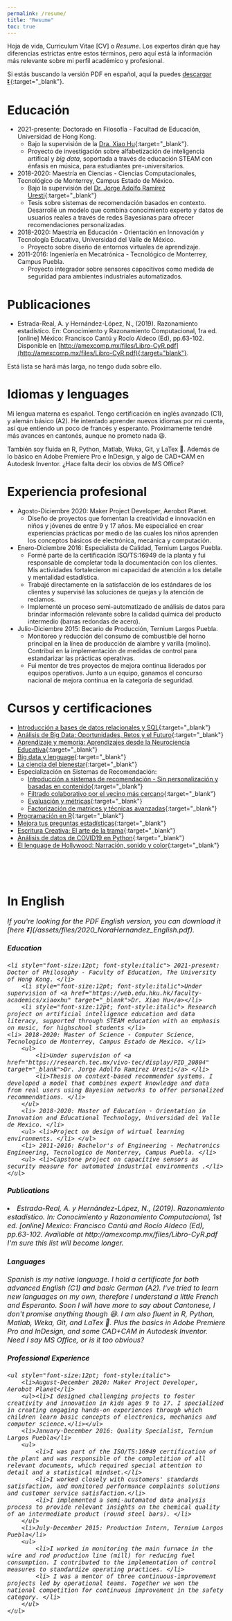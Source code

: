 ```yaml
---
permalink: /resume/
title: "Resume"
toc: true
---
```


Hoja de vida, Curriculum Vitae [CV] o *Resume*. Los expertos dirán que hay diferencias estrictas entre estos términos, pero aquí está la información más relevante sobre mi perfil académico y profesional.

Si estás buscando la versión PDF en español, aquí la puedes [descargar ⏬](/assets/files/2020_NoraHernandez_Espanol.pdf){:target="_blank"}.

# Educación

* 2021-presente: Doctorado en Filosofía - Facultad de Educación, Universidad de Hong Kong. 
	* Bajo la supervisión de la [Dra. Xiao Hu](https://web.edu.hku.hk/faculty-academics/xiaoxhu){:target="_blank"}. 
	* Proyecto de investigación sobre alfabetización de inteligencia artifical y *big data*, soportada a través de educación STEAM con énfasis en música, para estudiantes pre-universitarios.
* 2018-2020: Maestría en Ciencias - Ciencias Computacionales, Tecnológico de Monterrey, Campus Estado de México.
	* Bajo la supervisión del [Dr. Jorge Adolfo Ramírez Uresti](https://research.tec.mx/vivo-tec/display/PID_20804){:target="_blank"}
	* Tesis sobre sistemas de recomendación basados en contexto. Desarrollé un modelo que combina conocimiento experto y datos de usuarios reales a través de redes Bayesianas para ofrecer recomendaciones personalizadas. 
* 2018-2020: Maestría en Educación - Orientación en Innovación y Tecnología Educativa, Universidad del Valle de México.
	* Proyecto sobre diseño de entornos virtuales de aprendizaje.
* 2011-2016: Ingeniería en Mecatrónica - Tecnológico de Monterrey, Campus Puebla.
	* Proyecto integrador sobre sensores capacitivos como medida de seguridad para ambientes industriales automatizados.

# Publicaciones

* Estrada-Real, A. y Hernández-López, N., (2019). Razonamiento estadístico. En: Conocimiento y Razonamiento Computacional, 1ra ed. [online] México: Francisco Cantú y Rocío Aldeco (Ed), pp.63-102. Disponible en [http://amexcomp.mx/files/Libro-CyR.pdf](http://amexcomp.mx/files/Libro-CyR.pdf){:target="blank"}.

Está lista se hará más larga, no tengo duda sobre ello. 

# Idiomas y lenguages

Mi lengua materna es español. Tengo certificación en inglés avanzado (C1), y alemán básico (A2). He intentado aprender nuevos idiomas por mi cuenta, así que entiendo un poco de francés y esperanto. Proximamente tendré más avances en cantonés, aunque no prometo nada 😆.

También soy fluida en R, Python, Matlab, Weka, Git, y LaTex 💚. Además de lo básico en Adobe Premiere Pro e InDesign, y algo de CAD+CAM en Autodesk Inventor. ¿Hace falta decir los obvios de MS Office?

# Experiencia profesional

* Agosto-Diciembre 2020: Maker Project Developer, Aerobot Planet.
	* Diseño de proyectos que fomentan la creatividad e innovación en niños y jóvenes de entre 9 y 17 años. Me especialicé en crear experiencias prácticas por medio de las cuales los niños aprenden los conceptos básicos de electrónica, mecánica y computación.
* Enero-Diciembre 2016: Especialista de Calidad, Ternium Largos Puebla.
	* Formé parte de la certificación ISO/TS:16949 de la planta y fui responsable de completar toda la documentación con los clientes. Mis actividades fortalecieron mi capacidad de atención a los detalle y mentalidad estadística.
	* Trabajé directamente en la satisfacción de los estándares de los clientes y supervisé las soluciones de quejas y la atención de reclamos.
	* Implementé un proceso semi-automatizado de análisis de datos para brindar información relevante sobre la calidad química del producto intermedio (barras redondas de acero).
* Julio-Diciembre 2015: Becario de Producción, Ternium Largos Puebla.
	* Monitoreo y reducción del consumo de combustible del horno principal en la línea de producción de alambre y varilla (molino). Contribuí en la implementación de medidas de control para estandarizar las prácticas operativas. 
	* Fui mentor de tres proyectos de mejora continua liderados por equipos operativos. Junto a un equipo, ganamos el concurso nacional de mejora continua en la categoría de seguridad.

# Cursos y certificaciones

* [Introducción a bases de datos relacionales y SQL](https://www.coursera.org/account/accomplishments/certificate/7RWNYYCX72CX){:target="_blank"}
* [Análisis de Big Data: Oportunidades, Retos y el Futuro](https://www.futurelearn.com/certificates/oijy68l){:target="_blank"}
* [Aprendizaje y memoria: Aprendizajes desde la Neurociencia Educativa](https://www.futurelearn.com/certificates/e1kotro){:target="_blank"}
* [Big data y lenguage](https://www.coursera.org/account/accomplishments/certificate/UN6C5CEAR6LW){:target="_blank"}
* [La ciencia del bienestar](https://www.coursera.org/account/accomplishments/certificate/6YNEWPA7CLH2){:target="_blank"}
* Especialización en Sistemas de Recomendación:
	* [Introducción a sistemas de recomendación - Sin personalización y basadas en contenido](https://www.coursera.org/account/accomplishments/verify/7SSUD3NHDNJY){:target="_blank"}
	* [Filtrado colaborativo por el vecino más cercano](https://www.coursera.org/account/accomplishments/verify/GLASVZYWQ86M){:target="_blank"}
	* [Evaluación y métricas](https://coursera.org/share/73dec6be57d08c4b589f40dda2787a47){:target="_blank"}
	* [Factorización de matrices y técnicas avanzadas](https://www.coursera.org/account/accomplishments/certificate/Q8MAMRYYB3L4){:target="_blank"}
* [Programación en R](https://www.coursera.org/account/accomplishments/verify/SPC5N5E5Q92D){:target="_blank"}
* [Mejora tus preguntas estadísticas](https://www.coursera.org/account/accomplishments/verify/NUR8X95EVVVA){:target="_blank"}
* [Escritura Creativa: El arte de la trama](https://coursera.org/share/b8595b2cafd47c59a2b82fc0649ff58d){:target="_blank"}
* [Análisis de datos de COVID19 en Python](https://coursera.org/share/ee5a9fa7e4bd9c719ac3842177089556){:target="_blank"}
* [El lenguage de Hollywood: Narración, sonido y color](https://www.coursera.org/api/legacyCertificates.v1/spark/statementOfAccomplishment/973630~5595501/pdf){:target="_blank"}
<br>
<br>
<br>

# In English 

<span style="font-size:12pt; font-style:italic">
  If you're looking for the PDF English version, you can download it [here ⏬](/assets/files/2020_NoraHernandez_English.pdf).

#### Education
	<li style="font-size:12pt; font-style:italic"> 2021-present: Doctor of Philosophy - Faculty of Education, The University of Hong Kong. </li>
		<li style="font-size:12pt; font-style:italic">Under supervision of <a href="https://web.edu.hku.hk/faculty-academics/xiaoxhu" target="_blank">Dr. Xiao Hu</a></li>
		<li style="font-size:12pt; font-style:italic"> Research project on artificial intelligence education and data literacy, supported through STEAM education with an emphasis on music, for highschool students </li>
	<li> 2018-2020: Master of Science - Computer Science, Tecnologico de Monterrey, Campus Estado de Mexico. </li>
		<ul> 
			<li>Under supervision of <a href="https://research.tec.mx/vivo-tec/display/PID_20804" target="_blank">Dr. Jorge Adolfo Ramirez Uresti</a> </li>
			<li>Thesis on context-based recommender systems. I developed a model that combines expert knowledge and data from real users using Bayesian networks to offer personalized recommendations. </li>
		</ul>
		<li> 2018-2020: Master of Education - Orientation in Innovation and Educational Technology, Universidad del Valle de Mexico. </li>
		<ul> <li>Project on design of wirtual learning environments. </li> </ul>
		<li> 2011-2016: Bachelor's of Engineering - Mechatronics Engineering, Tecnologico de Monterrey, Campus Puebla. </li>
		<ul> <li>Capstone project on capacitive sensors as security measure for automated industrial environments .</li> </ul>
  
#### Publications
 
<li style="font-size:12pt; font-style:italic">
Estrada-Real, A. y Hernández-López, N., (2019). Razonamiento estadístico. In: Conocimiento y Razonamiento Computacional, 1st ed. [online] Mexico: Francisco Cantú and Rocío Aldeco (Ed), pp.63-102. Available at http://amexcomp.mx/files/Libro-CyR.pdf</li>

<span style="font-size:12pt; font-style:italic">
  I'm sure this list will become longer.
  
  
#### Languages
  
<span style="font-size:12pt; font-style:italic">
	Spanish is my native language. I hold a certificate for both advanced English (C1) and basic German (A2). I've tried to learn new languages on my own, therefore I understand a little French and Esperanto. Soon I will have more to say about Cantonese, I don't promise anything though 😆.

<span style="font-size:12pt; font-style:italic">
	I am also fluent in R, Python, Matlab, Weka, Git, and LaTex 💚. Plus the basics in Adobe Premiere Pro and InDesign, and some CAD+CAM in Autodesk Inventor. Need I say MS Office, or is it too obvious? 
  
	
#### Professional Experience
	
	<ul style="font-size:12pt; font-style:italic">
		<li>August-December 2020: Maker Project Developer, Aerobot Planet</li>
		<ul><li>I designed challenging projects to foster creativity and innovation in kids ages 9 to 17. I specialized in creating engaging hands-on experiences through which children learn basic concepts of electronics, mechanics and computer science.</li></ul>
		<li>January-December 2016: Quality Specialist, Ternium Largos Puebla</li>
		<ul>
			<li>I was part of the ISO/TS:16949 certification of the plant and was responsible of the completition of all relevant documents, which required special attention to detail and a statistical mindset.</li>
			<li>I worked closely with customers' standards satisfaction, and monitored performance complaints solutions and customer service satisfaction.</li>
			<li>I implemented a semi-automated data analysis process to provide relevant insights on the chemical quality of an intermediate product (round steel bars). </li>
		</ul>
		<li>July-December 2015: Production Intern, Ternium Largos Puebla</li>
		<ul>
			<li>I worked in monitoring the main furnace in the wire and rod production line (mill) for reducing fuel consumption. I contributed to the implementation of control measures to standardize operating practices. </li>
			<li> I was a mentor of three continuous-improvement projects led by operational teams. Together we won the national competition for continuous improvement in the safety category. </li>
		</ul>
	</ul>

